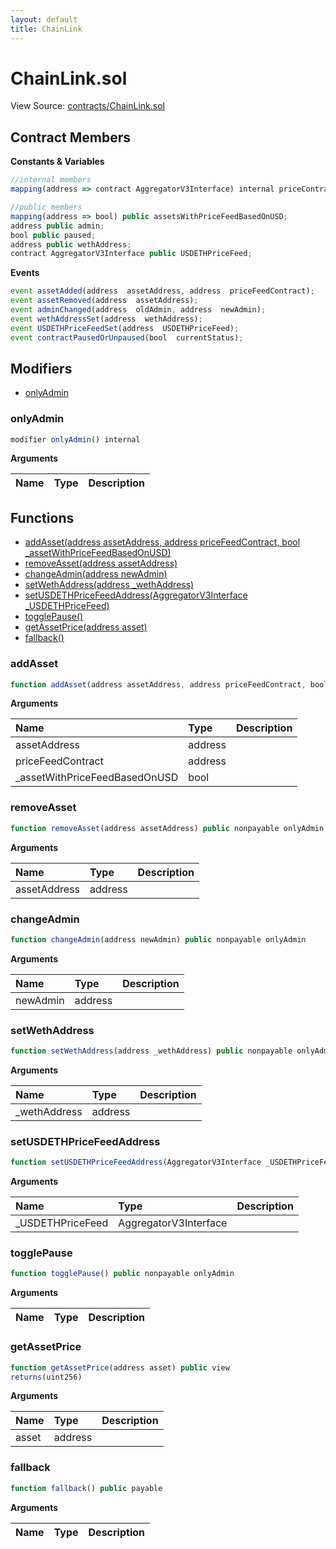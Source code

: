 ```yaml
---
layout: default
title: ChainLink
---
```


# ChainLink.sol

View Source: [contracts/ChainLink.sol](https://github.com/project-alkemi/alkemi-earn-protocol/tree/2a353e0fa125b9f579db260fbb031d53b74bf7e2/contracts/ChainLink.sol)

## Contract Members

**Constants & Variables**

```javascript
//internal members
mapping(address => contract AggregatorV3Interface) internal priceContractMapping;

//public members
mapping(address => bool) public assetsWithPriceFeedBasedOnUSD;
address public admin;
bool public paused;
address public wethAddress;
contract AggregatorV3Interface public USDETHPriceFeed;
```

**Events**

```javascript
event assetAdded(address  assetAddress, address  priceFeedContract);
event assetRemoved(address  assetAddress);
event adminChanged(address  oldAdmin, address  newAdmin);
event wethAddressSet(address  wethAddress);
event USDETHPriceFeedSet(address  USDETHPriceFeed);
event contractPausedOrUnpaused(bool  currentStatus);
```

## Modifiers

* [onlyAdmin](chainlink.md#onlyadmin)

### onlyAdmin

```javascript
modifier onlyAdmin() internal
```

**Arguments**

| Name | Type | Description |
| :--- | :--- | :--- |


## Functions

* [addAsset\(address assetAddress, address priceFeedContract, bool \_assetWithPriceFeedBasedOnUSD\)](chainlink.md#addasset)
* [removeAsset\(address assetAddress\)](chainlink.md#removeasset)
* [changeAdmin\(address newAdmin\)](chainlink.md#changeadmin)
* [setWethAddress\(address \_wethAddress\)](chainlink.md#setwethaddress)
* [setUSDETHPriceFeedAddress\(AggregatorV3Interface \_USDETHPriceFeed\)](chainlink.md#setusdethpricefeedaddress)
* [togglePause\(\)](chainlink.md#togglepause)
* [getAssetPrice\(address asset\)](chainlink.md#getassetprice)
* [fallback\(\)](chainlink.md#fallback)

### addAsset

```javascript
function addAsset(address assetAddress, address priceFeedContract, bool _assetWithPriceFeedBasedOnUSD) public nonpayable onlyAdmin
```

**Arguments**

| Name | Type | Description |
| :--- | :--- | :--- |
| assetAddress | address |  |
| priceFeedContract | address |  |
| \_assetWithPriceFeedBasedOnUSD | bool |  |

### removeAsset

```javascript
function removeAsset(address assetAddress) public nonpayable onlyAdmin
```

**Arguments**

| Name | Type | Description |
| :--- | :--- | :--- |
| assetAddress | address |  |

### changeAdmin

```javascript
function changeAdmin(address newAdmin) public nonpayable onlyAdmin
```

**Arguments**

| Name | Type | Description |
| :--- | :--- | :--- |
| newAdmin | address |  |

### setWethAddress

```javascript
function setWethAddress(address _wethAddress) public nonpayable onlyAdmin
```

**Arguments**

| Name | Type | Description |
| :--- | :--- | :--- |
| \_wethAddress | address |  |

### setUSDETHPriceFeedAddress

```javascript
function setUSDETHPriceFeedAddress(AggregatorV3Interface _USDETHPriceFeed) public nonpayable onlyAdmin
```

**Arguments**

| Name | Type | Description |
| :--- | :--- | :--- |
| \_USDETHPriceFeed | AggregatorV3Interface |  |

### togglePause

```javascript
function togglePause() public nonpayable onlyAdmin
```

**Arguments**

| Name | Type | Description |
| :--- | :--- | :--- |


### getAssetPrice

```javascript
function getAssetPrice(address asset) public view
returns(uint256)
```

**Arguments**

| Name | Type | Description |
| :--- | :--- | :--- |
| asset | address |  |

### fallback

```javascript
function fallback() public payable
```

**Arguments**

| Name | Type | Description |
| :--- | :--- | :--- |


